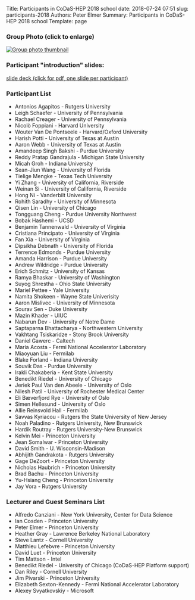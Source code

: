 Title: Participants in CoDaS-HEP 2018 school
date: 2018-07-24 07:51
slug: participants-2018
Authors: Peter Elmer
Summary: Participants in CoDaS-HEP 2018 school
Template: page

### Group Photo (click to enlarge)

[![Group photo thumbnail](/downloads/codas-hep-2018-group-photo-thumbnail.jpg)](/downloads/codas-hep-2018-group-photo.jpg)

### Participant "introduction" slides:

[slide deck (click for pdf, one slide per participant)](/downloads/CoDaS-HEP-2018-introduction-slides.pdf)

### Participant List

  * Antonios Agapitos - Rutgers University 
  * Leigh Schaefer - University of Pennsylvania
  * Rachael Creager - University of Pennsylvania
  * Nicolò Foppiani - Harvard University
  * Wouter Van De Pontseele - Harvard/Oxford University
  * Harish Potti - University of Texas at Austin
  * Aaron Webb - University of Texas at Austin
  * Amandeep Singh Bakshi - Purdue University
  * Reddy Pratap Gandrajula - Michigan State University
  * Micah Groh - Indiana University
  * Sean-Jiun Wang - University of Florida
  * Tielige Mengke - Texas Tech University
  * Yi Zhang - University of California, Riverside
  * Weinan Si - University of California, Riverside
  * Hong Ni - Vanderbilt University
  * Rohith Saradhy - University of Minnesota
  * Qisen Lin - University of Chicago
  * Tongguang Cheng - Purdue University Northwest
  * Bobak Hashemi - UCSD
  * Benjamin Tannenwald - University of Virginia
  * Cristiana Principato - University of Virginia 
  * Fan Xia - University of Virginia
  * Dipsikha Debnath - University of Florida
  * Terrence Edmonds - Purdue University
  * Amanda Harrison - Purdue University
  * Andrew Wildridge - Purdue University
  * Erich Schmitz - University of Kansas
  * Ramya Bhaskar - University of Washington
  * Suyog Shrestha - Ohio State University
  * Mariel Pettee - Yale University
  * Namita Shokeen - Wayne State Univerisity
  * Aaron Mislivec - University of Minnesota
  * Sourav Sen - Duke University
  * Mazin Khader - UIUC
  * Nabarun Dev - University of Notre Dame
  * Saptaparna Bhattacharya - Northwestern University
  * Vakhtang Tsiskaridze - Stony Brook University
  * Daniel Gawerc - Caltech
  * Maria Acosta - Fermi National Accelerator Laboratory
  * Miaoyuan Liu - Fermilab
  * Blake Forland - Indiana University
  * Souvik Das - Purdue University
  * Irakli Chakaberia - Kent State University
  * Benedikt Riedel - University of Chicago
  * Jeriek Paul Van den Abeele - University of Oslo
  * Nilesh Patil -  University of Rochester Medical Center
  * Eli Bæverfjord Rye - University of Oslo
  * Simen Hellesund - University of Oslo
  * Allie Reinsvold Hall - Fermilab
  * Savvas Kyriacou - Rutgers the State University of New Jersey
  * Noah Paladino - Rutgers University, New Brunswick
  * Hardik Routray - Rutgers University-New Brunswick
  * Kelvin Mei - Princeton University
  * Jean Somalwar - Princeton University
  * David Smith - U. Wisconsin-Madison
  * Abhijith Gandrakota - Rutgers University
  * Gage DeZoort - Princeton University 
  * Nicholas Haubrich -  Princeton University
  * Brad Bachu - Princeton University
  * Yu-Hsiang Cheng - Princeton University
  * Jay Vora - Rutgers University

### Lecturer and Guest Seminars List

  * Alfredo Canziani - New York University, Center for Data Science
  * Ian Cosden - Princeton University
  * Peter Elmer - Princeton University
  * Heather Gray - Lawrence Berkeley National Laboratory
  * Steve Lantz - Cornell University
  * Matthieu Lefebvre - Princeton University
  * David Luet - Princeton University
  * Tim Mattson - Intel
  * Benedikt Riedel - University of Chicago (CoDaS-HEP Platform support)
  * Dan Riley - Cornell University
  * Jim Pivarski - Princeton University
  * Elizabeth Sexton-Kennedy - Fermi National Accelerator Laboratory 
  * Alexey Svyatkovskiy - Microsoft


